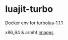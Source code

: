# luajit-turbo
Docker env for turbolua-1.1.1

x86_64 & armhf [images](https://registry.hub.docker.com/u/phedoreanu/luajit-turbo/tags/manage/)
